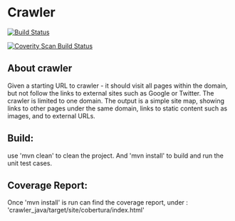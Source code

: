 # Crawler

[![Build Status](https://travis-ci.org/pravreddy/crawler_java.svg)](https://travis-ci.org/pravreddy/crawler_java)

<!--[//]: # [![Coverage Status](https://coveralls.io/repos/github/pravreddy/crawler_java/badge.svg?branch=master)](https://coveralls.io/github/pravreddy/crawler_java?branch=master)-->

<a href="https://scan.coverity.com/projects/pravreddy-crawler_java">
  <img alt="Coverity Scan Build Status"
       src="https://scan.coverity.com/projects/9417/badge.svg"/>
</a>


About crawler
-------------
Given a starting URL to crawler - it should visit all pages within the 
domain, but not follow the links to external sites such as Google or Twitter.
The crawler is limited to one domain.
The output is a simple site map, showing links to other pages under the 
same domain, links to static content such as images, and to external URLs.

Build:
------
use 'mvn clean' to clean the project.
And 'mvn install' to build and run the unit test cases.

Coverage Report:
----------------
Once 'mvn install' is run can find the coverage report,
under :   'crawler_java/target/site/cobertura/index.html'
